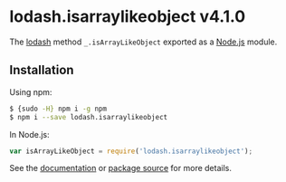 # lodash.isarraylikeobject v4.1.0

The [lodash](https://lodash.com/) method `_.isArrayLikeObject` exported as a [Node.js](https://nodejs.org/) module.

## Installation

Using npm:
```bash
$ {sudo -H} npm i -g npm
$ npm i --save lodash.isarraylikeobject
```

In Node.js:
```js
var isArrayLikeObject = require('lodash.isarraylikeobject');
```

See the [documentation](https://lodash.com/docs#isArrayLikeObject) or [package source](https://github.com/lodash/lodash/blob/4.1.0-npm-packages/lodash.isarraylikeobject) for more details.
